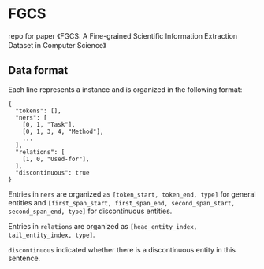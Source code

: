 # FGCS
repo for paper 《FGCS: A Fine-grained Scientific Information Extraction Dataset in Computer Science》
## Data format
Each line represents a instance and is organized in the following format:

```
{
  "tokens": [],
  "ners": [
    [0, 1, "Task"],
    [0, 1, 3, 4, "Method"],
    ...
  ],
  "relations": [
    [1, 0, "Used-for"],
  ],
  "discontinuous": true
}
```

Entries in `ners` are organized as `[token_start, token_end, type]` for general entities and `[first_span_start, first_span_end, second_span_start, second_span_end, type]` for discontinuous entities.

Entries in `relations` are organized as `[head_entity_index, tail_entity_index, type]`.

`discontinuous` indicated whether there is a discontinuous entity in this sentence.

